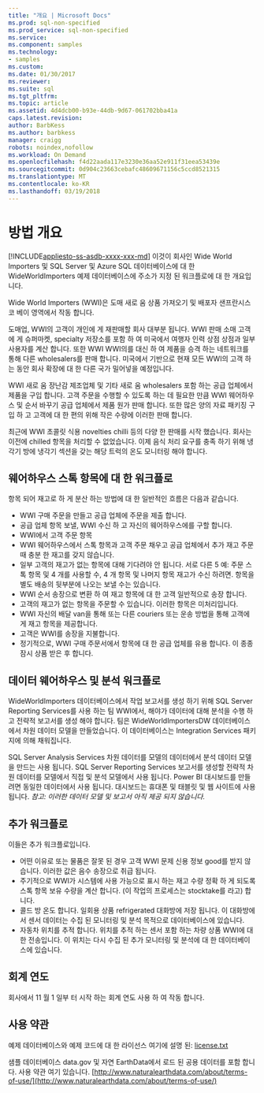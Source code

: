 ```yaml
---
title: "개요 | Microsoft Docs"
ms.prod: sql-non-specified
ms.prod_service: sql-non-specified
ms.service: 
ms.component: samples
ms.technology:
- samples
ms.custom: 
ms.date: 01/30/2017
ms.reviewer: 
ms.suite: sql
ms.tgt_pltfrm: 
ms.topic: article
ms.assetid: 4d4dcb00-b93e-44db-9d67-061702bba41a
caps.latest.revision: 
author: BarbKess
ms.author: barbkess
manager: craigg
robots: noindex,nofollow
ms.workload: On Demand
ms.openlocfilehash: f4d22aada117e3230e36aa52e911f31eea53439e
ms.sourcegitcommit: 0d904c23663cebafc48609671156c5ccd8521315
ms.translationtype: MT
ms.contentlocale: ko-KR
ms.lasthandoff: 03/19/2018
---
```

# <a name="wide-world-importers-overview"></a>방법 개요
[!INCLUDE[appliesto-ss-asdb-xxxx-xxx-md](../../includes/appliesto-ss-asdb-xxxx-xxx-md.md)]
이것이 회사인 Wide World Importers 및 SQL Server 및 Azure SQL 데이터베이스에 대 한 WideWorldImporters 예제 데이터베이스에 주소가 지정 된 워크플로에 대 한 개요입니다.  

Wide World Importers (WWI)은 도매 새로 움 상품 가져오기 및 배포자 샌프란시스코 베이 영역에서 작동 합니다.

도매업, WWI의 고객이 개인에 게 재판매할 회사 대부분 됩니다. WWI 판매 소매 고객에 게 슈퍼마켓, specialty 저장소를 포함 하 여 미국에서 여행자 인력 상점 상점과 일부 사용자를 계산 합니다. 또한 WWI WWI의를 대신 하 여 제품을 승격 하는 네트워크를 통해 다른 wholesalers를 판매 합니다. 미국에서 기반으로 현재 모든 WWI의 고객 하는 동안 회사 확장에 대 한 다른 국가 밀어넣을 예정입니다.

WWI 새로 움 장난감 제조업체 및 기타 새로 움 wholesalers 포함 하는 공급 업체에서 제품을 구입 합니다. 고객 주문을 수행할 수 있도록 하는 데 필요한 만큼 WWI 웨어하우스 및 순서 바꾸기 공급 업체에서 제품 원가 판매 합니다. 또한 많은 양의 자료 패키징 구입 하 고 고객에 대 한 편의 위해 작은 수량에 이러한 판매 합니다.

최근에 WWI 초콜릿 식용 novelties chilli 등의 다양 한 판매를 시작 했습니다.  회사는 이전에 chilled 항목을 처리할 수 없었습니다. 이제 음식 처리 요구를 충족 하기 위해 냉각기 방에 냉각기 섹션을 갖는 해당 트럭의 온도 모니터링 해야 합니다.

## <a name="workflow-for-warehouse-stock-items"></a>웨어하우스 스톡 항목에 대 한 워크플로

항목 되어 재고로 하 게 분산 하는 방법에 대 한 일반적인 흐름은 다음과 같습니다.
- WWI 구매 주문을 만들고 공급 업체에 주문을 제출 합니다.
- 공급 업체 항목 보낼, WWI 수신 하 고 자신의 웨어하우스에를 구할 합니다.
- WWI에서 고객 주문 항목
- WWI 웨어하우스에서 스톡 항목과 고객 주문 채우고 공급 업체에서 추가 재고 주문 때 충분 한 재고를 갖지 않습니다.
- 일부 고객의 재고가 없는 항목에 대해 기다려야 안 됩니다. 서로 다른 5 예: 주문 스톡 항목 및 4 개를 사용할 수, 4 개 항목 및 나머지 항목 재고가 수신 하려면. 항목을 별도 배송의 뒷부분에 나오는 보낼 수는 있습니다.
- WWI 순서 송장으로 변환 하 여 재고 항목에 대 한 고객 일반적으로 송장 합니다.
- 고객의 재고가 없는 항목을 주문할 수 있습니다. 이러한 항목은 미처리입니다.
- WWI 자신의 배달 van을 통해 또는 다른 couriers 또는 운송 방법을 통해 고객에 게 재고 항목을 제공합니다.
- 고객은 WWI를 송장을 지불합니다.
- 정기적으로, WWI 구매 주문서에서 항목에 대 한 공급 업체를 유용 합니다. 이 종종 잠시 상품 받은 후 합니다.

## <a name="data-warehouse-and-analysis-workflow"></a>데이터 웨어하우스 및 분석 워크플로

WideWorldImporters 데이터베이스에서 작업 보고서를 생성 하기 위해 SQL Server Reporting Services를 사용 하는 팀 WWI에서, 해야가 데이터에 대해 분석을 수행 하 고 전략적 보고서를 생성 해야 합니다. 팀은 WideWorldImportersDW 데이터베이스에서 차원 데이터 모델을 만들었습니다. 이 데이터베이스는 Integration Services 패키지에 의해 채워집니다.

SQL Server Analysis Services 차원 데이터를 모델의 데이터에서 분석 데이터 모델을 만드는 사용 됩니다. SQL Server Reporting Services 보고서를 생성할 전략적 차원 데이터를 모델에서 직접 및 분석 모델에서 사용 됩니다. Power BI 대시보드를 만들려면 동일한 데이터에서 사용 됩니다. 대시보드는 휴대폰 및 태블릿 및 웹 사이트에 사용 됩니다. *참고: 이러한 데이터 모델 및 보고서 아직 제공 되지 않습니다.*

## <a name="additional-workflows"></a>추가 워크플로

이들은 추가 워크플로입니다.
- 어떤 이유로 또는 물품은 잘못 된 경우 고객 WWI 문제 신용 정보 good를 받지 않습니다. 이러한 값은 음수 송장으로 취급 됩니다.
- 주기적으로 WWI가 시스템에 사용 가능으로 표시 하는 재고 수량 정확 하 게 되도록 스톡 항목 보유 수량을 계산 합니다. (이 작업의 프로세스는 stocktake를 라고) 합니다.
- 콜드 방 온도 합니다. 일회용 상품 refrigerated 대화방에 저장 됩니다. 이 대화방에서 센서 데이터는 수집 된 모니터링 및 분석 목적으로 데이터베이스에 있습니다.
- 자동차 위치를 추적 합니다. 위치를 추적 하는 센서 포함 하는 차량 상품 WWI에 대 한 전송입니다. 이 위치는 다시 수집 된 추가 모니터링 및 분석에 대 한 데이터베이스에 있습니다.

## <a name="fiscal-year"></a>회계 연도

회사에서 11 월 1 일부 터 시작 하는 회계 연도 사용 하 여 작동 합니다.

## <a name="terms-of-use"></a>사용 약관

예제 데이터베이스와 예제 코드에 대 한 라이선스 여기에 설명 된: [license.txt](https://github.com/Microsoft/sql-server-samples/blob/master/license.txt)

샘플 데이터베이스 data.gov 및 자연 EarthData에서 로드 된 공용 데이터를 포함 합니다. 사용 약관 여기 있습니다. [http://www.naturalearthdata.com/about/terms-of-use/](http://www.naturalearthdata.com/about/terms-of-use/)
